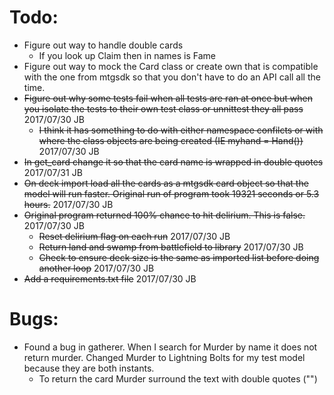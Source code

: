 # Todo:
* Figure out way to handle double cards
    * If you look up Claim then in names is Fame
* Figure out way to mock the Card class or create own that is compatible with the one from mtgsdk so that you don't have to do an API call all the time.
* ~~Figure out why some tests fail when all tests are ran at once but when you isolate the tests to their own test class or unnittest they all pass~~ 2017/07/30 JB
    * ~~I think it has something to do with either namespace confilcts or with where the class objects are being created (IE myhand = Hand())~~ 2017/07/30 JB
* ~~In get_card change it so that the card name is wrapped in double quotes~~ 2017/07/31 JB
* ~~On deck import load all the cards as a mtgsdk card object so that the model will run faster.  Original run of program took 19321 seconds or 5.3 hours.~~ 2017/07/30 JB
* ~~Original program returned 100% chance to hit delirium.  This is false.~~ 2017/07/30 JB
    * ~~Reset delirium flag on each run~~ 2017/07/30 JB
    * ~~Return land and swamp from battlefield to library~~ 2017/07/30 JB
    * ~~Check to ensure deck size is the same as imported list before doing another loop~~ 2017/07/30 JB
* ~~Add a requirements.txt file~~ 2017/07/30 JB

# Bugs:
* Found a bug in gatherer.  When I search for Murder by name it does not return murder.  Changed Murder to Lightning Bolts for my test model because they are both instants.
    * To return the card Murder surround the text with double quotes ("")